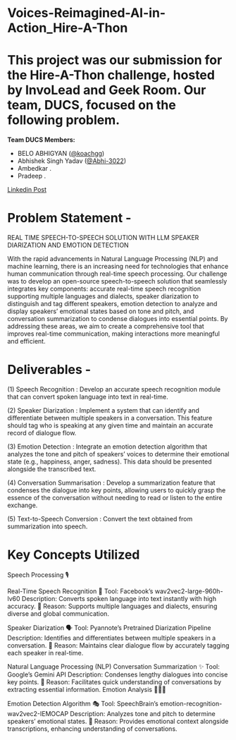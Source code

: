 # Voices-Reimagined-AI-in-Action_Hire-A-Thon

# This project was our submission for the **Hire-A-Thon** challenge, hosted by **InvoLead** and **Geek Room**. Our team, **DUCS**, focused on the following problem.
**Team DUCS Members:**
*   BELO ABHIGYAN ([@koachgg](https://github.com/koachgg))
*   Abhishek Singh Yadav ([@Abhi-3022](https://github.com/Abhi-3022))
*   Ambedkar .
*   Pradeep .


[Linkedin Post](https://www.linkedin.com/posts/belo-abhigyan_hireathon-speechrecognition-speakerdiarization-activity-7266855643905490945-pVEz?utm_source=social_share_send&utm_medium=member_desktop_web&rcm=ACoAADSLFvwBCg1vYhvzEm540XM7JwfxORQ3LTk)

# Problem Statement - 
REAL TIME SPEECH-TO-SPEECH SOLUTION WITH LLM SPEAKER DIARIZATION AND EMOTION DETECTION

With the rapid advancements in Natural Language Processing (NLP) and machine learning, there is an increasing need for technologies that enhance human communication through real-time speech processing. 
Our challenge was to develop an open-source speech-to-speech solution that seamlessly integrates key components: accurate real-time speech recognition supporting multiple languages and dialects, speaker diarization to distinguish and tag different speakers, emotion detection to analyze and display speakers’ emotional states based on tone and pitch, and conversation summarization to condense dialogues into essential points. By addressing these areas, we aim to create a comprehensive tool that improves real-time communication, making interactions more meaningful and efficient.

# Deliverables - 
(1) Speech Recognition : Develop an accurate speech recognition module that can convert spoken language into text in real-time. 

(2) Speaker Diarization : Implement a system that can identify and differentiate between multiple speakers in a conversation. This feature should tag who is speaking at any given time and maintain an accurate record of dialogue flow.

(3) Emotion Detection : Integrate an emotion detection algorithm that analyzes the tone and pitch of speakers’ voices to determine their emotional state (e.g., happiness, anger, sadness). This data should be presented alongside the transcribed text.

(4) Conversation Summarisation : Develop a summarization feature that condenses the dialogue into key points, allowing users to quickly grasp the essence of the conversation without needing to read or listen to the entire exchange.

(5) Text-to-Speech Conversion : Convert the text obtained from summarization into speech.

# Key Concepts Utilized
Speech Processing 🎙️

Real-Time Speech Recognition 🧠
Tool: Facebook’s wav2vec2-large-960h-lv60
Description: Converts spoken language into text instantly with high accuracy.
🎯 Reason: Supports multiple languages and dialects, ensuring diverse and global communication.

Speaker Diarization 🗣️
Tool: Pyannote’s Pretrained Diarization Pipeline
Description: Identifies and differentiates between multiple speakers in a conversation.
🎯 Reason: Maintains clear dialogue flow by accurately tagging each speaker in real-time.

Natural Language Processing (NLP)
Conversation Summarization ✨
Tool: Google’s Gemini API
Description: Condenses lengthy dialogues into concise key points.
🎯 Reason: Facilitates quick understanding of conversations by extracting essential information.
 	Emotion Analysis 🥰😠😢

Emotion Detection Algorithm 🎭
Tool: SpeechBrain’s emotion-recognition-wav2vec2-IEMOCAP
Description: Analyzes tone and pitch to determine speakers’ emotional states.
🎯 Reason: Provides emotional context alongside transcriptions, enhancing understanding of conversations.






